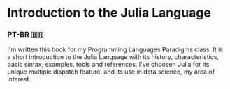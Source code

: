 # Introduction to the Julia Language 
### PT-BR 🇧🇷
I'm written this book for my Programming Languages Paradigms class. 
It is a short introduction to the Julia Language with its history, characteristics, basic sintax, examples, tools and references. 
I've choosen Julia for its unique multiple dispatch feature, and its use in data science, my area of interest.
